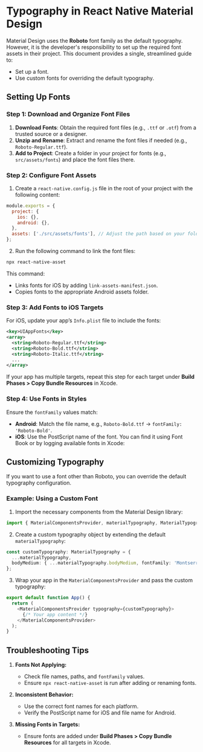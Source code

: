 # Typography in React Native Material Design

Material Design uses the **Roboto** font family as the default typography. However, it is the developer's responsibility to set up the required font assets in their project. This document provides a single, streamlined guide to:

- Set up a font.
- Use custom fonts for overriding the default typography.

## Setting Up Fonts

### Step 1: Download and Organize Font Files
1. **Download Fonts**: Obtain the required font files (e.g., `.ttf` or `.otf`) from a trusted source or a designer.
2. **Unzip and Rename**: Extract and rename the font files if needed (e.g., `Roboto-Regular.ttf`).
3. **Add to Project**: Create a folder in your project for fonts (e.g., `src/assets/fonts`) and place the font files there.

### Step 2: Configure Font Assets
1. Create a `react-native.config.js` file in the root of your project with the following content:

```javascript
module.exports = {
  project: {
    ios: {},
    android: {},
  },
  assets: ['./src/assets/fonts'], // Adjust the path based on your folder structure
};
```

2. Run the following command to link the font files:

```bash
npx react-native-asset
```

This command:
- Links fonts for iOS by adding `link-assets-manifest.json`.
- Copies fonts to the appropriate Android assets folder.

### Step 3: Add Fonts to iOS Targets

For iOS, update your app’s `Info.plist` file to include the fonts:

```xml
<key>UIAppFonts</key>
<array>
  <string>Roboto-Regular.ttf</string>
  <string>Roboto-Bold.ttf</string>
  <string>Roboto-Italic.ttf</string>
  ...
</array>
```

If your app has multiple targets, repeat this step for each target under **Build Phases > Copy Bundle Resources** in Xcode.

### Step 4: Use Fonts in Styles
Ensure the `fontFamily` values match:

- **Android**: Match the file name, e.g., `Roboto-Bold.ttf` -> `fontFamily: 'Roboto-Bold'`.
- **iOS**: Use the PostScript name of the font. You can find it using Font Book or by logging available fonts in Xcode:

## Customizing Typography

If you want to use a font other than Roboto, you can override the default typography configuration.

### Example: Using a Custom Font

1. Import the necessary components from the Material Design library:

```typescript
import { MaterialComponentsProvider, materialTypography, MaterialTypography } from '@computools/react-native-material-components';
```

2. Create a custom typography object by extending the default `materialTypography`:

```typescript
const customTypography: MaterialTypography = {
  ...materialTypography,
  bodyMedium: { ...materialTypography.bodyMedium, fontFamily: 'Montserrat-Medium' },
};
```

3. Wrap your app in the `MaterialComponentsProvider` and pass the custom typography:

```typescript
export default function App() {
  return (
    <MaterialComponentsProvider typography={customTypography}>
      {/* Your app content */}
    </MaterialComponentsProvider>
  );
}
```

## Troubleshooting Tips

1. **Fonts Not Applying:**
   - Check file names, paths, and `fontFamily` values.
   - Ensure `npx react-native-asset` is run after adding or renaming fonts.

2. **Inconsistent Behavior:**
   - Use the correct font names for each platform.
   - Verify the PostScript name for iOS and file name for Android.

3. **Missing Fonts in Targets:**
   - Ensure fonts are added under **Build Phases > Copy Bundle Resources** for all targets in Xcode.
